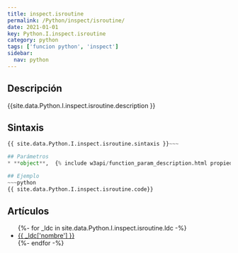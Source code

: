 ```yaml
---
title: inspect.isroutine
permalink: /Python/inspect/isroutine/
date: 2021-01-01
key: Python.I.inspect.isroutine
category: python
tags: ['funcion python', 'inspect']
sidebar: 
  nav: python
---
```


## Descripción
{{site.data.Python.I.inspect.isroutine.description }}

## Sintaxis
~~~python
{{ site.data.Python.I.inspect.isroutine.sintaxis }}~~~

## Parámetros
* **object**,  {% include w3api/function_param_description.html propiedad=site.data.Python.I.inspect.isroutine valor="object" %}

## Ejemplo
~~~python
{{ site.data.Python.I.inspect.isroutine.code}}
~~~

## Artículos
<ul>
{%- for _ldc in site.data.Python.I.inspect.isroutine.ldc -%}
   <li>
       <a href="{{_ldc['url'] }}">{{ _ldc['nombre'] }}</a>
   </li>
{%- endfor -%}
</ul>

